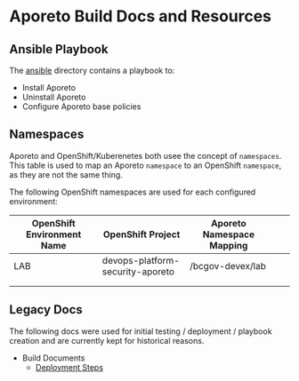 # Aporeto Build Docs and Resources

## Ansible Playbook
The [ansible](ansible/readme.md) directory contains a playbook to: 
- Install Aporeto
- Uninstall Aporeto
- Configure Aporeto base policies

## Namespaces 
Aporeto and OpenShift/Kuberenetes both usee the concept of `namespaces`. This table is used to map an Aporeto `namespace` to an OpenShift `namespace`, as they are not the same thing. 

The following OpenShift namespaces are used for each configured environment: 

| OpenShift Environment Name | OpenShift Project                | Aporeto Namespace Mapping |   |   |
|----------------------------|----------------------------------|---------------------------|---|---|
| LAB                        | devops-platform-security-aporeto | /bcgov-devex/lab          |   |   |
|                            |                                  |                           |   |   |
|                            |                                  |                           |   |   |


## Legacy Docs 
The following docs were used for initial testing / deployment / playbook creation and are currently kept for historical reasons. 
- Build Documents
  - [Deployment Steps](deployment.md)
